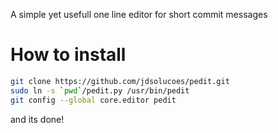 A simple yet usefull one line editor for short commit messages


How to install
==============

```bash
git clone https://github.com/jdsolucoes/pedit.git
sudo ln -s `pwd`/pedit.py /usr/bin/pedit
git config --global core.editor pedit
```

and its done!
